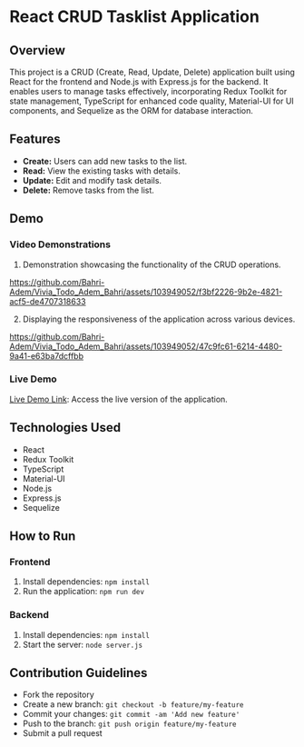 # React CRUD Tasklist Application

## Overview

This project is a CRUD (Create, Read, Update, Delete) application built using React for the frontend and Node.js with Express.js for the backend. It enables users to manage tasks effectively, incorporating Redux Toolkit for state management, TypeScript for enhanced code quality, Material-UI for UI components, and Sequelize as the ORM for database interaction.

## Features

- **Create:** Users can add new tasks to the list.
- **Read:** View the existing tasks with details.
- **Update:** Edit and modify task details.
- **Delete:** Remove tasks from the list.

## Demo

### Video Demonstrations

1. Demonstration showcasing the functionality of the CRUD operations.



https://github.com/Bahri-Adem/Vivia_Todo_Adem_Bahri/assets/103949052/f3bf2226-9b2e-4821-acf5-de4707318633



2.  Displaying the responsiveness of the application across various devices.

https://github.com/Bahri-Adem/Vivia_Todo_Adem_Bahri/assets/103949052/47c9fc61-6214-4480-9a41-e63ba7dcffbb

### Live Demo

[Live Demo Link](https://react-tasklist.vercel.app/): Access the live version of the application.

## Technologies Used

- React
- Redux Toolkit
- TypeScript
- Material-UI
- Node.js
- Express.js
- Sequelize

## How to Run

### Frontend

1. Install dependencies: `npm install`
2. Run the application: `npm run dev`

### Backend

1. Install dependencies: `npm install`
2. Start the server: `node server.js`


## Contribution Guidelines

- Fork the repository
- Create a new branch: `git checkout -b feature/my-feature`
- Commit your changes: `git commit -am 'Add new feature'`
- Push to the branch: `git push origin feature/my-feature`
- Submit a pull request
